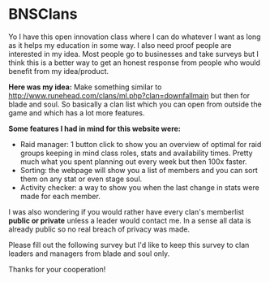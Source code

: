 # BNSClans
Yo I have this open innovation class where I can do whatever I want as long as it helps my education in some way. I also need proof people are interested in my idea. Most people go to businesses and take surveys but I think this is a better way to get an honest response from people who would benefit from my idea/product.

**Here was my idea:** Make something similar to http://www.runehead.com/clans/ml.php?clan=downfallmain but then for blade and soul. So basically a clan list which you can open from outside the game and which has a lot more features.

**Some features I had in mind for this website were:**
* Raid manager: 1 button click to show you an overview of optimal for raid groups keeping in mind class roles, stats and availability times. Pretty much what you spent planning out every week but then 100x faster.
* Sorting: the webpage will show you a list of members and you can sort them on any stat or even stage soul.
* Activity checker: a way to show you when the last change in stats were made for each member.

I was also wondering if you would rather have every clan's memberlist **public or private** unless a leader would contact me. In a sense all data is already public so no real breach of privacy was made.

Please fill out the following survey but I'd like to keep this survey to clan leaders and managers from blade and soul only.

Thanks for your cooperation!